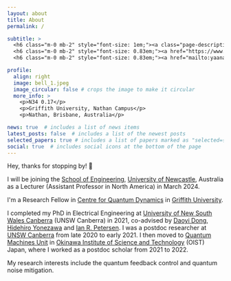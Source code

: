 ```yaml
---
layout: about
title: About
permalink: /

subtitle: >
  <h6 class="m-0 mb-2" style="font-size: 1em;"><a class="page-description" target="_blank">Research Fellow</a></h6>
  <h6 class="m-0 mb-2" style="font-size: 0.83em;"><a href="https://www.griffith.edu.au/centre-quantum-dynamics" class="page-description" target="_blank">Centre for Quantum Dynamics, Griffith University</a></h6>
  <h6 class="m-0 mb-2" style="font-size: 0.83em;"><a href="mailto:yaananliu@gmail.edu" class="page-description" target="_blank">E-Mail: yaananliu@gmail.com</a></h6>

profile:
  align: right
  image: bell_1.jpeg
  image_circular: false # crops the image to make it circular
  more_info: >
    <p>N34 0.17</p>
    <p>Griffith University, Nathan Campus</p>
    <p>Nathan, Brisbane, Australia</p>

news: true  # includes a list of news items
latest_posts: false  # includes a list of the newest posts
selected_papers: true # includes a list of papers marked as "selected={true}"
social: true  # includes social icons at the bottom of the page
---
```


Hey, thanks for stopping by! 👋

I will be joining the [School of Engineering](https://www.newcastle.edu.au/school/engineering), [University of Newcastle](https://www.newcastle.edu.au/), Australia as a Lecturer (Assistant Professor in North America) in March 2024.

I'm a Research Fellow in [Centre for Quantum Dynamics](https://www.griffith.edu.au/centre-quantum-dynamics) in [Griffith University](https://www.griffith.edu.au).

I completed my PhD in Electrical Engineering at [University of New South Wales Canberra](https://www.unsw.edu.au/canberra) (UNSW Canberra) in 2021, co-advised by [Daoyi Dong](https://researchers.anu.edu.au/researchers/dong-dx), [Hidehiro Yonezawa](https://www.riken.jp/en/research/labs/rqc/opt_qtm_ctrl_res/index.html#member) and [Ian R. Petersen](https://cecc.anu.edu.au/people/ian-petersen). I was a postdoc researcher at [UNSW Canberra](https://www.unsw.edu.au/canberra) from late 2020 to early 2021. I then moved to [Quantum Machines Unit](https://groups.oist.jp/qmech) in [Okinawa Institute of Science and Technology](https://www.oist.jp/) (OIST) Japan, where I worked as a postdoc scholar from 2021 to 2022. 

My research interests include the quantum feedback control and quantum noise mitigation.
